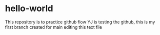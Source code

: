 # hello-world
This repository is to practice github flow
YJ is testing the github, this is my first branch 
created for main editing this text file

